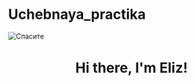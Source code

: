 # Uchebnaya_practika
<img src="[https://c-cats.ru/wp-content/uploads/Ron-03-346x346.jpg?v=1623594253](https://steamuserimages-a.akamaihd.net/ugc/1469814968704247764/938E9D2BEADF3FF29FD6D4C509AE4EF692CAA511/?imw=637&imh=358&ima=fit&impolicy=Letterbox&imcolor=%23000000&letterbox=true)" alt="Спасите">
<h1 align="center">Hi there, I'm Eliz!</a> 
